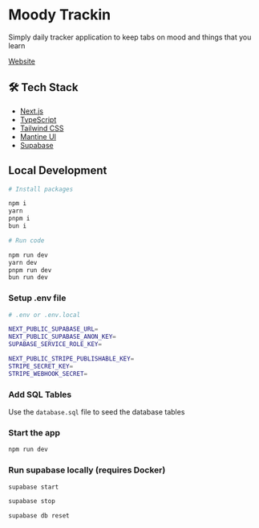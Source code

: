 # Moody Trackin

Simply daily tracker application to keep tabs on mood and things that you learn

[Website](https://moody-trackin.vercel.app/)

## 🛠️ Tech Stack

- [Next.js](https://nextjs.org/)
- [TypeScript](https://www.typescriptlang.org/)
- [Tailwind CSS](https://tailwindcss.com/)
- [Mantine UI](https://mantine.dev/)
- [Supabase](https://supabase.com/)

## Local Development

```sh
# Install packages

npm i
yarn
pnpm i
bun i
```

```sh
# Run code

npm run dev
yarn dev
pnpm run dev
bun run dev
```

### Setup .env file

```sh
# .env or .env.local

NEXT_PUBLIC_SUPABASE_URL=
NEXT_PUBLIC_SUPABASE_ANON_KEY=
SUPABASE_SERVICE_ROLE_KEY=

NEXT_PUBLIC_STRIPE_PUBLISHABLE_KEY=
STRIPE_SECRET_KEY=
STRIPE_WEBHOOK_SECRET=
```

### Add SQL Tables

Use the `database.sql` file to seed the database tables

### Start the app

```sh
npm run dev
```

### Run supabase locally (requires Docker)

```sh
supabase start
```

```sh
supabase stop
```

```sh
supabase db reset
```
